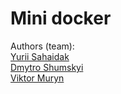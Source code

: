 # Mini docker
Authors (team):<br>
[Yurii Sahaidak](https://github.com/SahaidakYurii)<br>
[Dmytro Shumskyi](https://github.com/DmShums)<br>
[Viktor Muryn](https://github.com/hellcastter)



